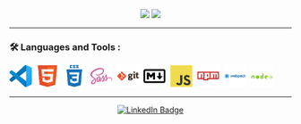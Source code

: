 <!--
**SKindij/SKindij** is a ✨ _special_ ✨ repository because its `README.md` (this file) appears on your GitHub profile.
Here are some ideas to get you started:
- 🔭 I’m currently working on ...
- 🌱 I’m currently learning ...
- 👯 I’m looking to collaborate on ...
- 🤔 I’m looking for help with ...
- 💬 Ask me about ...
- 📫 How to reach me: ...
- 😄 Pronouns: ...
- ⚡ Fun fact: ...

https://shields.io/category/social
https://github.com/devicons/devicon/
<img src="https://github.com/devicons/devicon/blob/master/icons/react/react-original-wordmark.svg" title="React" alt="React" width="40" height="40"/>&nbsp;

-->

<div id="header" align="center">
  <img src="https://media.giphy.com/media/ve43TyDQ3B4me7d22z/giphy.gif" width="150"/>
  <img src="https://media.giphy.com/media/wwg1suUiTbCY8H8vIA/giphy-downsized-large.gif" width="150"/>
</div>

---

### :hammer_and_wrench: Languages and Tools :
<div>  
  <img src="https://github.com/devicons/devicon/blob/master/icons/vscode/vscode-original.svg" title="vscode" alt="vscode" width="40" height="40"/>&nbsp;
  <img src="https://github.com/SKindij/SKindij/blob/main/logos/html5-logo.svg" title="HTML5" alt="HTML" width="40" height="40"/>&nbsp; 
  <img src="https://github.com/SKindij/SKindij/blob/main/logos/css3-logo.svg"  title="CSS3" alt="CSS" width="40" height="40"/>&nbsp;
  <img src="https://github.com/SKindij/SKindij/blob/main/logos/sass-logo.svg"  title="SASS" alt="SASS" width="40" height="40"/>&nbsp;
  <img src="https://github.com/SKindij/SKindij/blob/main/logos/git-logo.svg" title="Git" alt="Git" width="40" height="40"/>&nbsp;
  <img src="https://github.com/SKindij/SKindij/blob/main/logos/markdown-logo.svg" title="Markdown" alt="Markdown" width="40" height="40"/>&nbsp;
  <img src="https://github.com/SKindij/SKindij/blob/main/logos/javascript-logo.svg" title="JavaScript" alt="JavaScript" width="40" height="40"/>&nbsp;   
  <img src="https://github.com/SKindij/SKindij/blob/main/logos/npm-logo.svg" title="npm" alt="npm" width="40" height="40"/>&nbsp;
  <img src="https://github.com/SKindij/SKindij/blob/main/logos/webpack-logo.svg" title="Webpack" alt="Webpack" width="40" height="40"/>&nbsp;
  <img src="https://github.com/SKindij/SKindij/blob/main/logos/nodejs-logo.svg" title="NodeJS" alt="NodeJS" width="40" height="40"/>
</div>  

---

<div id="badges" align="center">
  <a href="https://www.linkedin.com/in/serhii-kindiakov/">
    <img src="https://img.shields.io/badge/LinkedIn-blue?style=for-the-badge&logo=linkedin&logoColor=white" alt="LinkedIn Badge"/>
</div>
